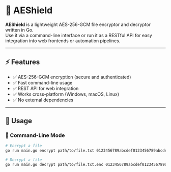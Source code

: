 # 🔐 AEShield

**AEShield** is a lightweight AES-256-GCM file encryptor and decryptor written in Go.  
Use it via a command-line interface or run it as a RESTful API for easy integration into web frontends or automation pipelines.

---

## ⚡ Features

- ✅ AES-256-GCM encryption (secure and authenticated)
- ✅ Fast command-line usage
- ✅ REST API for web integration
- ✅ Works cross-platform (Windows, macOS, Linux)
- ✅ No external dependencies

---

## 🚀 Usage

### 🔧 Command-Line Mode

```bash
# Encrypt a file
go run main.go encrypt path/to/file.txt 0123456789abcdef0123456789abcdef0123456789abcdef0123456789abcdef

# Decrypt a file
go run main.go decrypt path/to/file.txt.enc 0123456789abcdef0123456789abcdef0123456789abcdef0123456789abcdef
